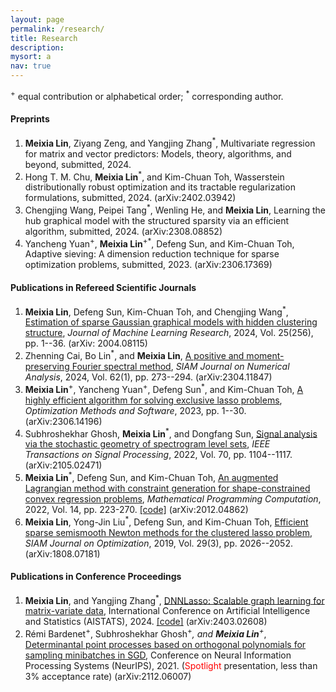 ```yaml
---
layout: page
permalink: /research/
title: Research
description: 
mysort: a
nav: true
---
```


<sup>+</sup> equal contribution or alphabetical order; <sup>*</sup> corresponding author.

<h4>Preprints</h4>

1. <strong>Meixia Lin</strong>, Ziyang Zeng, and Yangjing Zhang<sup>*</sup>, Multivariate regression for matrix and vector predictors: Models, theory, algorithms, and beyond, submitted, 2024.
2. Hong T. M. Chu, <strong>Meixia Lin</strong><sup>*</sup>, and Kim-Chuan Toh, Wasserstein distributionally robust optimization and its tractable regularization formulations, submitted, 2024. (arXiv:2402.03942)
3. Chengjing Wang, Peipei Tang<sup>*</sup>, Wenling He, and <strong>Meixia Lin</strong>, Learning the hub graphical model with the structured sparsity via an efficient algorithm, submitted, 2024. (arXiv:2308.08852)
4. Yancheng Yuan<sup>+</sup>, <strong>Meixia Lin</strong><sup>+*</sup>, Defeng Sun, and Kim-Chuan Toh, Adaptive sieving: A dimension reduction technique for sparse optimization problems, submitted, 2023. (arXiv:2306.17369)


<h4>Publications in Refereed Scientific Journals</h4>


1. <strong>Meixia Lin</strong>, Defeng Sun, Kim-Chuan Toh, and Chengjing Wang<sup>*</sup>, <a href="https://jmlr.org/papers/v25/20-354.html" style="text-decoration: underline;"> Estimation of sparse Gaussian graphical models with hidden clustering structure</a>, _Journal of Machine Learning Research_, 2024, Vol. 25(256), pp. 1--36. (arXiv: 2004.08115)
2. Zhenning Cai, Bo Lin<sup>*</sup>, and <strong>Meixia Lin</strong>, <a href="https://epubs.siam.org/doi/10.1137/23M1563918" style="text-decoration: underline;"> A positive and moment-preserving Fourier spectral method</a>, _SIAM Journal on Numerical Analysis_, 2024, Vol. 62(1), pp. 273--294. (arXiv:2304.11847)
3. <strong>Meixia Lin</strong><sup>+</sup>, Yancheng Yuan<sup>+</sup>, Defeng Sun<sup>*</sup>, and Kim-Chuan Toh, <a href="https://www.tandfonline.com/doi/full/10.1080/10556788.2023.2253356" style="text-decoration: underline;"> A highly efficient algorithm for solving exclusive lasso problems</a>, _Optimization Methods and Software_, 2023, pp. 1--30. (arXiv:2306.14196)
4. Subhroshekhar Ghosh, <strong>Meixia Lin</strong><sup>*</sup>, and Dongfang Sun, <a href="https://ieeexplore.ieee.org/document/9720125" style="text-decoration: underline;"> Signal analysis via the stochastic geometry of spectrogram level sets</a>, _IEEE Transactions on Signal Processing_, 2022, Vol. 70, pp. 1104--1117. (arXiv:2105.02471)
5. <strong>Meixia Lin</strong><sup>*</sup>, Defeng Sun, and Kim-Chuan Toh, <a href="https://link.springer.com/article/10.1007/s12532-021-00210-0" style="text-decoration: underline;"> An augmented Lagrangian method with constraint generation for shape-constrained convex regression problems</a>, _Mathematical Programming Computation_, 2022, Vol. 14, pp. 223-270. <a href="https://doi.org/10.5281/zenodo.5543733" style="text-decoration: underline;">[code]</a> (arXiv:2012.04862)
6. <strong>Meixia Lin</strong>, Yong-Jin Liu<sup>*</sup>, Defeng Sun, and Kim-Chuan Toh, <a href="https://epubs.siam.org/doi/abs/10.1137/18M1207752" style="text-decoration: underline;"> Efficient sparse semismooth Newton methods for the clustered lasso problem</a>, _SIAM Journal on Optimization_, 2019, Vol. 29(3), pp. 2026--2052. (arXiv:1808.07181)




<h4>Publications in Conference Proceedings</h4>

1. <strong>Meixia Lin</strong>, and Yangjing Zhang<sup>*</sup>, <a href="https://proceedings.mlr.press/v238/lin24b.html" style="text-decoration: underline;"> DNNLasso: Scalable graph learning for matrix-variate data</a>, International Conference on Artificial Intelligence and Statistics (AISTATS), 2024. <a href="https://github.com/YangjingZhang/DNNLasso" style="text-decoration: underline;">[code]</a> (arXiv:2403.02608)
2. Rémi Bardenet<sup>+</sup>, Subhroshekhar Ghosh<sup>+*</sup>, and <strong>Meixia Lin</strong><sup>+*</sup>, <a href="https://dl.acm.org/doi/10.5555/3540261.3541502" style="text-decoration: underline;"> Determinantal point processes based on orthogonal polynomials for sampling minibatches in SGD</a>, Conference on Neural Information Processing Systems (NeurIPS), 2021. (<span style="color:red">Spotlight</span> presentation, less than 3% acceptance rate) (arXiv:2112.06007)
   



